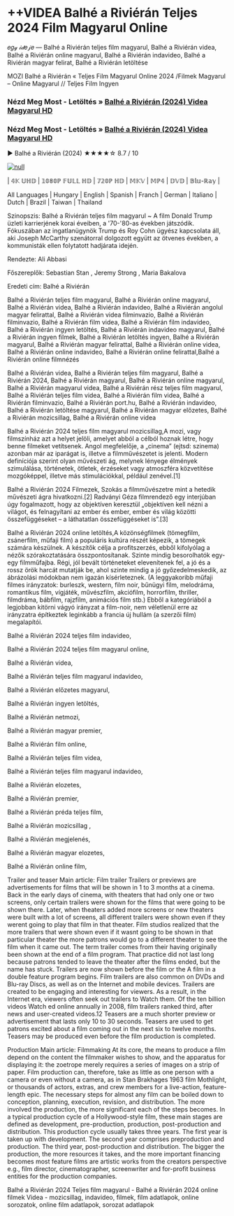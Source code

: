 # ++VIDEA Balhé a Riviérán Teljes 2024 Film Magyarul Online
𝑒𝑔𝓎 𝒾𝒹𝑒𝒿𝑒 — Balhé a Riviérán teljes film magyarul, Balhé a Riviérán videa, Balhé a Riviérán online magyarul, Balhé a Riviérán indavideo, Balhé a Riviérán magyar felirat, Balhé a Riviérán letöltése

MOZI Balhé a Riviérán « Teljes Film Magyarul Online 2024 /Filmek Magyarul – Online Magyarul // Teljes Film Ingyen

### Nézd Meg Most - Letöltés » [Balhé a Riviérán (2024) Videa Magyarul HD](http://love-4k.com/hu/movie/1192195/riviera-revenge.github)

### Nézd Meg Most - Letöltés » [Balhé a Riviérán (2024) Videa Magyarul HD](http://love-4k.com/hu/movie/1192195/riviera-revenge.github)

▶️ Balhé a Riviérán (2024) ★★★★☆ 8.7 / 10

[![null](https://static.wixstatic.com/media/855a25_043b5abeb4ae4d35ac003198e7fe56ed~mv2.gif)](http://love-4k.com/hu/movie/1192195/riviera-revenge.github)


| 𝟜𝕂 𝕌ℍ𝔻 | 𝟙𝟘𝟠𝟘ℙ 𝔽𝕌𝕃𝕃 ℍ𝔻 | 𝟟𝟚𝟘ℙ ℍ𝔻 | 𝕄𝕂𝕍 | 𝕄ℙ𝟜 | 𝔻𝕍𝔻 | 𝔹𝕝𝕦-ℝ𝕒𝕪 |

All Languages | Hungary | English | Spanish | Franch | German | Italiano | Dutch | Brazil | Taiwan | Thailand

Szinopszis: Balhé a Riviérán teljes film magyarul ~ A film Donald Trump üzleti karrierjének korai éveiben, a '70-'80-as években játszódik. Fókuszában az ingatlanügynök Trump és Roy Cohn ügyész kapcsolata áll, aki Joseph McCarthy szenátorral dolgozott együtt az ötvenes években, a kommunisták ellen folytatott hadjárata idején.

Rendezte: Ali Abbasi

Főszereplők: Sebastian Stan , Jeremy Strong , Maria Bakalova

Eredeti cím: Balhé a Riviérán

Balhé a Riviérán teljes film magyarul, Balhé a Riviérán online magyarul, Balhé a Riviérán videa, Balhé a Riviérán indavideo, Balhé a Riviérán angolul magyar felirattal, Balhé a Riviérán videa filminvazio, Balhé a Riviérán filminvazio, Balhé a Riviérán film videa, Balhé a Riviérán film indavideo, Balhé a Riviérán ingyen letöltés, Balhé a Riviérán indavideo magyarul, Balhé a Riviérán ingyen filmek, Balhé a Riviérán letöltés ingyen, Balhé a Riviérán magyarul, Balhé a Riviérán magyar felirattal, Balhé a Riviérán online videa, Balhé a Riviérán online indavideo, Balhé a Riviérán online felirattal,Balhé a Riviérán online filmnézés

Balhé a Riviérán videa, Balhé a Riviérán teljes film magyarul, Balhé a Riviérán 2024, Balhé a Riviérán magyarul, Balhé a Riviérán online magyarul, Balhé a Riviérán magyarul videa, Balhé a Riviérán rész teljes film magyarul, Balhé a Riviérán teljes film videa, Balhé a Riviérán film videa, Balhé a Riviérán filminvazio, Balhé a Riviérán port.hu, Balhé a Riviérán indavideo, Balhé a Riviérán letöltése magyarul, Balhé a Riviérán magyar előzetes, Balhé a Riviérán mozicsillag, Balhé a Riviérán online videa

Balhé a Riviérán 2024 teljes film magyarul mozicsillag,A mozi, vagy filmszínház azt a helyet jelöli, amelyet abból a célból hoznak létre, hogy benne filmeket vetítsenek. Angol megfelelője, a „cinema” (ejtsd: szinema) azonban már az iparágat is, illetve a filmművészetet is jelenti. Modern definíciója szerint olyan művészeti ág, melynek lényege élmények szimulálása, történetek, ötletek, érzéseket vagy atmoszféra közvetítése mozgóképpel, illetve más stimulációkkal, például zenével.[1]

Balhé a Riviérán 2024 Filmezek, Szokás a filmművészetre mint a hetedik művészeti ágra hivatkozni.[2] Radványi Géza filmrendező egy interjúban úgy fogalmazott, hogy az objektíven keresztül „objektíven kell nézni a világot, és felnagyítani az ember és ember, ember és világ közötti összefüggéseket – a láthatatlan összefüggéseket is”.[3]

Balhé a Riviérán 2024 online letöltés,A közönségfilmek (tömegfilm, zsánerfilm, műfaji film) a populáris kultúra részét képezik, a tömegek számára készülnek. A készítők célja a profitszerzés, ebből kifolyólag a nézők szórakoztatására összpontosítanak. Szinte mindig besorolhatók egy-egy filmműfajba. Régi, jól bevált történeteket elevenítenek fel, a jó és a rossz örök harcát mutatják be, ahol szinte mindig a jó győzedelmeskedik, az ábrázolási módokban nem igazán kísérleteznek. (A leggyakoribb műfaji filmes irányzatok: burleszk, western, film noir, bűnügyi film, melodráma, romantikus film, vígjáték, művészfilm, akciófilm, horrorfilm, thriller, filmdráma, bábfilm, rajzfilm, animációs film stb.) Ebből a kategóriából a legjobban kitörni vágyó irányzat a film-noir, nem véletlenül erre az irányzatra építkeztek leginkább a francia új hullám (a szerzői film) megalapítói.

Balhé a Riviérán 2024 teljes film indavideo,

Balhé a Riviérán 2024 teljes film magyarul online,

Balhé a Riviérán videa,

Balhé a Riviérán teljes film magyarul indavideo,

Balhé a Riviérán előzetes magyarul,

Balhé a Riviérán ingyen letöltés,

Balhé a Riviérán netmozi,

Balhé a Riviérán magyar premier,

Balhé a Riviérán film online,

Balhé a Riviérán teljes film videa,

Balhé a Riviérán teljes film magyarul indavideo,

Balhé a Riviérán elozetes,

Balhé a Riviérán premier,

Balhé a Riviérán préda teljes film,

Balhé a Riviérán mozicsillag ,

Balhé a Riviérán megjelenés,

Balhé a Riviérán magyar elozetes,

Balhé a Riviérán online film,

Trailer and teaser Main article: Film trailer Trailers or previews are advertisements for films that will be shown in 1 to 3 months at a cinema. Back in the early days of cinema, with theaters that had only one or two screens, only certain trailers were shown for the films that were going to be shown there. Later, when theaters added more screens or new theaters were built with a lot of screens, all different trailers were shown even if they werent going to play that film in that theater. Film studios realized that the more trailers that were shown even if it wasnt going to be shown in that particular theater the more patrons would go to a different theater to see the film when it came out. The term trailer comes from their having originally been shown at the end of a film program. That practice did not last long because patrons tended to leave the theater after the films ended, but the name has stuck. Trailers are now shown before the film or the A film in a double feature program begins. Film trailers are also common on DVDs and Blu-ray Discs, as well as on the Internet and mobile devices. Trailers are created to be engaging and interesting for viewers. As a result, in the Internet era, viewers often seek out trailers to Watch them. Of the ten billion videos Watch ed online annually in 2008, film trailers ranked third, after news and user-created videos.12 Teasers are a much shorter preview or advertisement that lasts only 10 to 30 seconds. Teasers are used to get patrons excited about a film coming out in the next six to twelve months. Teasers may be produced even before the film production is completed.

Production Main article: Filmmaking At its core, the means to produce a film depend on the content the filmmaker wishes to show, and the apparatus for displaying it: the zoetrope merely requires a series of images on a strip of paper. Film production can, therefore, take as little as one person with a camera or even without a camera, as in Stan Brakhages 1963 film Mothlight, or thousands of actors, extras, and crew members for a live-action, feature-length epic. The necessary steps for almost any film can be boiled down to conception, planning, execution, revision, and distribution. The more involved the production, the more significant each of the steps becomes. In a typical production cycle of a Hollywood-style film, these main stages are defined as development, pre-production, production, post-production and distribution. This production cycle usually takes three years. The first year is taken up with development. The second year comprises preproduction and production. The third year, post-production and distribution. The bigger the production, the more resources it takes, and the more important financing becomes most feature films are artistic works from the creators perspective e.g., film director, cinematographer, screenwriter and for-profit business entities for the production companies.

Balhé a Riviérán 2024 Teljes film magyarul - Balhé a Riviérán 2024 online filmek Videa - mozicsillag, indavideo, filmek, film adatlapok, online sorozatok, online film adatlapok, sorozat adatlapok
